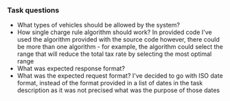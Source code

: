 ### Task questions 

- What types of vehicles should be allowed by the system?
- How single charge rule algorithm should work? In provided code I've used the algorithm provided with
  the source code however, there could be more than one algorithm - for example, the algorithm could select the range
  that will reduce the total tax rate by selecting the most optimal range
- What was expected response format?
- What was the expected request format? I've decided to go with ISO date format, instead of the format provided in a list of dates in the
  task description as it was not precised what was the purpose of those dates
